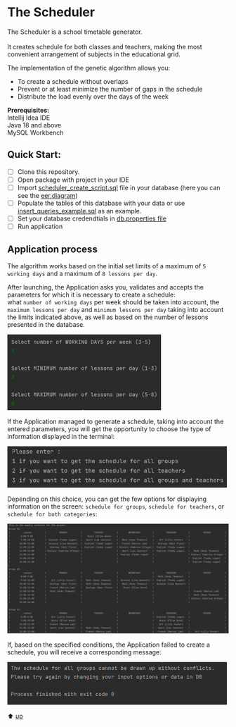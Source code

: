 <a name="The_Scheduler"></a> 
# The Scheduler 

The Scheduler is a school timetable generator.<br>  
It creates schedule for both classes and teachers, making the most convenient arrangement of subjects in the educational grid.

The implementation of the genetic algorithm allows you:
- To create a schedule without overlaps
- Prevent or at least minimize the number of gaps in the schedule
- Distribute the load evenly over the days of the week

**Prerequisites:** <br> 
Intellij Idea IDE  <br> 
Java 18 and above <br> 
MySQL Workbench 

## Quick Start:
- [ ] Clone this repository.
- [ ] Open package with project in your IDE
- [ ] Import [scheduler_create_script.sql](https://github.com/yana-glt/scheduler/blob/prerelease/src/main/resources/db/scheduler_create_script.sql) file in your database (here you can see the [eer.diagram](https://github.com/yana-glt/scheduler/blob/prerelease/src/main/resources/db/scheduler_eer_diagram.png))
- [ ] Populate the tables of this database with your data or use [insert_queries_example.sql](https://github.com/yana-glt/scheduler/blob/prerelease/src/main/resources/db/insert_queries_example.sql) as an example.
- [ ] Set your database credendtials in [db.properties file](https://github.com/yana-glt/scheduler/blob/prerelease/src/main/resources/db.properties)
- [ ] Run application

## Application process
The algorithm works based on the initial set limits of a maximum of `5 working days` and a maximum of `8 lessons per day`.

After launching, the Application asks you, validates and accepts the parameters for which it is necessary to create a schedule: <br>
what `number of working days` per week should be taken into account, the `maximum lessons per day` and `minimum lessons per day` taking into account the limits indicated above, as well as based on the number of lessons presented in the database.

<img src="https://github.com/yana-glt/scheduler/blob/prerelease/src/main/resources/forReadme/scanner_input.jpg" width="350">

If the Application managed to generate a schedule, taking into account the entered parameters,
you will get the opportunity to choose the type of information displayed in the terminal:

<img src="https://github.com/yana-glt/scheduler/blob/prerelease/src/main/resources/forReadme/ask_about_output.jpg" width="500">

Depending on this choice, you can get the few options for displaying information on the screen: 
`schedule for groups`, `schedule for teachers`, or `schedule for both categories`:

<img src="https://github.com/yana-glt/scheduler/blob/prerelease/src/main/resources/forReadme/sample_output.PNG" width="700">

If, based on the specified conditions, the Application failed to create a schedule, you will receive a corresponding message:

<img src="https://github.com/yana-glt/scheduler/blob/prerelease/src/main/resources/forReadme/message.PNG" width="500">

:arrow_up: [up](#The_Scheduler)
